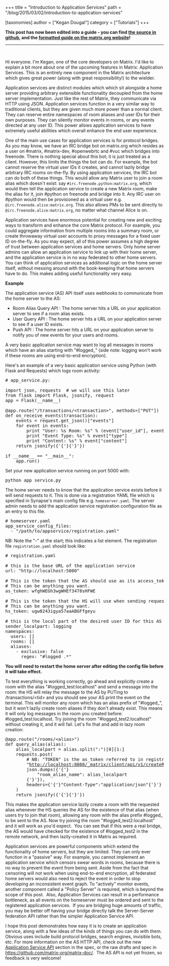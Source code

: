 +++
title = "Introduction to Application Services"
path = "/blog/2015/03/02/introduction-to-application-services"

[taxonomies]
author = ["Kegan Dougal"]
category = ["Tutorials"]
+++

<strong>This post has now been edited into a guide - you can find <a href="https://github.com/matrix-org/matrix-doc/blob/master/supporting-docs/guides/2015-08-21-application_services.md">the source in github</a>, and the <a href="http://matrix.org/docs/guides/application-services">formatted guide on the matrix.org website</a>!</strong>

<hr />

&nbsp;

Hi everyone. I'm Kegan, one of the core developers on Matrix. I'd like to explain a bit more about one of the upcoming features in Matrix: Application Services. This is an entirely new component in the Matrix architecture which gives great power (along with great responsibility!) to the wielder.

Application services are distinct modules which which sit alongside a home server providing arbitrary extensible functionality decoupled from the home server implementation. Just like the rest of Matrix, they communicate via HTTP using JSON. Application services function in a very similar way to traditional clients, but they are given much more power than a normal client. They can reserve entire namespaces of room aliases and user IDs for their own purposes. They can silently monitor events in rooms, or any events directed at any user ID. This power allows application services to have extremely useful abilities which overall enhance the end user experience.

One of the main use cases for application services is for protocol bridges. As you may know, we have an IRC bridge bot on matrix.org which resides as a user on #matrix, #matrix-dev, #openwebrtc and #vuc which bridges into freenode. There is nothing special about this bot; it is just treated as a client. However, this limits the things the bot can do. For example, the bot cannot reserve the virtual user IDs it creates, and cannot lazily bridge arbitrary IRC rooms on-the-fly. By using application services, the IRC bot can do both of these things. This would allow any Matrix user to join a room alias which doesn't exist: say <code>#irc.freenode.python:matrix.org</code>, which would then tell the application service to create a new Matrix room, make the alias for it, join #python on freenode and bridge into it. Any IRC user on #python would then be provisioned as a virtual user e.g. <code>@irc.freenode.alice:matrix.org</code>. This also allows PMs to be sent directly to <code>@irc.freenode.alice:matrix.org</code>, no matter what channel Alice is on.

Application services have enormous potential for creating new and exciting ways to transform and enhance the core Matrix protocol. For example, you could aggregate information from multiple rooms into a summary room, or create throwaway virtual user accounts to proxy messages for a fixed user ID on-the-fly. As you may expect, all of this power assumes a high degree of trust between application services and home servers. Only home server admins can allow an application service to link up with their home server, and the application service is in no way federated to other home servers. You can think of application services as additional logic on the home server itself, without messing around with the book-keeping that home servers have to do. This makes adding useful functionality very easy.

<strong>Example</strong>

The application service (AS) API itself uses webhooks to communicate from the home server to the AS:

- Room Alias Query API : The home server hits a URL on your application server to see if a room alias exists.
- User Query API : The home server hits a URL on your application server to see if a user ID exists.
- Push API : The home server hits a URL on your application server to notify you of new events for your users and rooms.

A very basic application service may want to log all messages in rooms which have an alias starting with "#logged_" (side note: logging won't work if these rooms are using end-to-end encryption).

Here's an example of a very basic application service using Python (with Flask and Requests) which logs room activity:
<pre># app_service.py:

import json, requests  # we will use this later
from flask import Flask, jsonify, request
app = Flask(__name__)

@app.route("/transactions/&lt;transaction&gt;", methods=["PUT"])
def on_receive_events(transaction):
    events = request.get_json()["events"]
    for event in events:
        print "User: %s Room: %s" % (event["user_id"], event["room_id"])
        print "Event Type: %s" % event["type"]
        print "Content: %s" % event["content"]
    return jsonify({'{'}{'}'})

if __name__ == "__main__":
    app.run()
</pre>
Set your new application service running on port 5000 with:
<pre>python app_service.py
</pre>
The home server needs to know that the application service exists before it will send requests to it. This is done via a registration YAML file which is specified in Synapse's main config file e.g. <code>homeserver.yaml</code>. The server admin needs to add the application service registration configuration file as an entry to this file.
<pre># homeserver.yaml
app_service_config_files:
  - "/path/to/appservice/registration.yaml"
</pre>
NB: Note the "-" at the start; this indicates a list element. The registration file <code>registration.yaml</code> should look like:
<pre># registration.yaml

# this is the base URL of the application service
url: "http://localhost:5000"

# This is the token that the AS should use as its access_token when using the Client-Server API
# This can be anything you want.
as_token: wfghWEGh3wgWHEf3478sHFWE

# This is the token that the HS will use when sending requests to the AS.
# This can be anything you want.
hs_token: ugw8243igya57aaABGFfgeyu

# this is the local part of the desired user ID for this AS (in this case @logging:localhost)
sender_localpart: logging
namespaces:
  users: []
  rooms: []
  aliases:
    - exclusive: false
      regex: "#logged_.*"
</pre>
<strong>You will need to restart the home server after editing the config file before it will take effect.</strong>

To test everything is working correctly, go ahead and explicitly create a room with the alias "#logged_test:localhost" and send a message into the room: the HS will relay the message to the AS by PUTing to /transactions/&lt;tid&gt; and you should see your AS print the event on the terminal. This will monitor any room which has an alias prefix of "#logged_", but it won't lazily create room aliases if they don't already exist. This means it will only log messages in the room you created before: #logged_test:localhost. Try joining the room "#logged_test2:localhost" without creating it, and it will fail. Let's fix that and add in lazy room creation:
<pre>@app.route("/rooms/&lt;alias&gt;")
def query_alias(alias):
    alias_localpart = alias.split(":")[0][1:]
    requests.post(
        # NB: "TOKEN" is the as_token referred to in registration.yaml
        "<a href="http://localhost:8008/_matrix/client/api/v1/createRoom?access_token=TOKEN" target="_blank">http://localhost:8008/_matrix/client/api/v1/createRoom?access_token=TOKEN</a>",
        json.dumps({'{'}
            "room_alias_name": alias_localpart
        {'}'}),
        headers={'{'}"Content-Type":"application/json"{'}'}
    )
    return jsonify({'{'}{'}'})
</pre>
This makes the application service lazily create a room with the requested alias whenever the HS queries the AS for the existence of that alias (when users try to join that room), allowing any room with the alias prefix #logged_ to be sent to the AS. Now try joining the room "#logged_test2:localhost" and it will work as you'd expect.  You can see that if this were a real bridge, the AS would have checked for the existence of #logged_test2 in the remote network, and then lazily-created it in Matrix as required.

Application services are powerful components which extend the functionality of home servers, but they are limited. They can only ever function in a "passive" way. For example, you cannot implement an application service which censors swear words in rooms, because there is no way to prevent the event from being sent. Aside from the fact that censoring will not work when using end-to-end encryption, all federated home servers would also need to reject the event in order to stop developing an inconsistent event graph. To "actively" monitor events, another component called a "Policy Server" is required, which is beyond the scope of this post.  Also, Application Services can result in a performance bottleneck, as all events on the homeserver must be ordered and sent to the registered application services.  If you are bridging huge amounts of traffic, you may be better off having your bridge directly talk the Server-Server federation API rather than the simpler Application Service API.

I hope this post demonstrates how easy it is to create an application service, along with a few ideas of the kinds of things you can do with them. Obvious uses include build protocol bridges, search engines, invisible bots, etc. For more information on the AS HTTP API, check out the new <a href="http://matrix.org/docs/spec/#application-service-api">Application Service API</a> section in the spec, or the raw drafts and spec in <a href="https://github.com/matrix-org/matrix-doc/" target="_blank">https://github.com/matrix-org/matrix-doc/</a>.  The AS API is not yet frozen, so feedback is very welcome!
